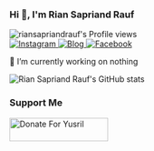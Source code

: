 ### Hi 👋, I'm Rian Sapriand Rauf

![riansapriandrauf's Profile views](https://komarev.com/ghpvc/?username=riansapriandrauf&style=flat&color=blueviolet)<br>
<a href="https://instagram.com/sapriandrf" target="_blank" >
    <img src="https://img.shields.io/badge/Instagram-%23E4405F.svg?&style=flat&logo=instagram&logoColor=white" alt="Instagram">
</a>
<a href="https://rianrauf.my.id/" target="_blank" >
    <img src="https://img.shields.io/badge/Blog-FF8800.svg?&style=flat&logo=blogger&logoColor=white" alt="Blog">
</a>
<a href="https://facebook.com/rian.s.5249349" target="_blank" >
    <img src="https://img.shields.io/badge/Facebook-%231877F2.svg?&style=flat&logo=facebook&logoColor=white" alt="Facebook">
</a>

🔭 I’m currently working on nothing<br>
<!-- ![Rian Sapriand Rauf's GitHub stats](https://github-readme-stats.vercel.app/api?username=riansapriandrauf&show_icons=true&theme=tokyonight)<br> -->
![Rian Sapriand Rauf's GitHub stats](https://github-readme-stats.vercel.app/api/top-langs/?username=riansapriandrauf&theme=tokyonight&hide_border=false&layout=compact)

### Support Me

<a href="https://saweria.co/riansapriandrauf" target="_blank">
    <img src="https://user-images.githubusercontent.com/26188697/180601310-e82c63e4-412b-4c36-b7b5-7ba713c80380.png" alt="Donate For Yusril" height="41" width="174">
</a>
